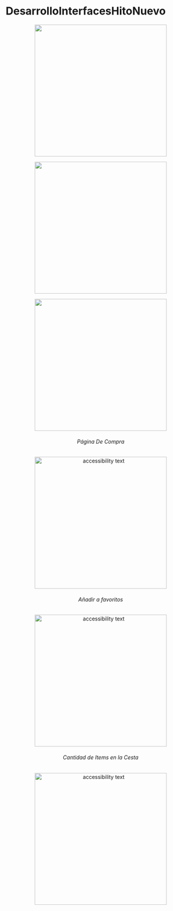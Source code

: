 # DesarrolloInterfacesHitoNuevo

<p align="center">
  <img src="https://github.com/AlvaroHH2/DesarrolloInterfacesHitoNuevo/blob/main/src/assets/github/Tab1.jpg" width="350" >
  </p>
  <p align="center">
 <img src="https://github.com/AlvaroHH2/DesarrolloInterfacesHitoNuevo/blob/main/src/assets/github/favoritos.jpg" width="350" >
    </p>
     <p align="center">
   <img src="https://github.com/AlvaroHH2/DesarrolloInterfacesHitoNuevo/blob/main/src/assets/github/sEGUNDAIMG.jpg" width="350" >
</p>
<h6 align="center">Página De Compra</h6>
  <p  align="center">
  <img src="https://github.com/AlvaroHH2/DesarrolloInterfacesHitoNuevo/blob/main/src/assets/github/PaginaCompra.gif" align="center" width="350" alt="accessibility text">
  </p>
  <h6 align="center">Añadir a favoritos</h6>

   <p  align="center">
  <img src="https://github.com/AlvaroHH2/DesarrolloInterfacesHitoNuevo/blob/main/src/assets/github/favoritos.gif" width="350" alt="accessibility text">
</p>   
  <h6 align="center">Cantidad de Items en la Cesta </h6>

<p  align="center">
  <img src="https://github.com/AlvaroHH2/DesarrolloInterfacesHitoNuevo/blob/main/src/assets/github/items.gif" width="350" alt="accessibility text">
</p>

